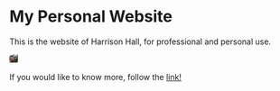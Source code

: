 # My Personal Website

This is the website of Harrison Hall, for professional and personal use.

<img src="images/newprofile.jpg" width="15vw" height="auto" border-radius="50%">

If you would like to know more, follow the [link!](https://www.harrisonchristianhall.com)

